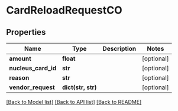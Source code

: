 # CardReloadRequestCO

## Properties
Name | Type | Description | Notes
------------ | ------------- | ------------- | -------------
**amount** | **float** |  | [optional] 
**nucleus_card_id** | **str** |  | [optional] 
**reason** | **str** |  | [optional] 
**vendor_request** | **dict(str, str)** |  | [optional] 

[[Back to Model list]](../README.md#documentation-for-models) [[Back to API list]](../README.md#documentation-for-api-endpoints) [[Back to README]](../README.md)


